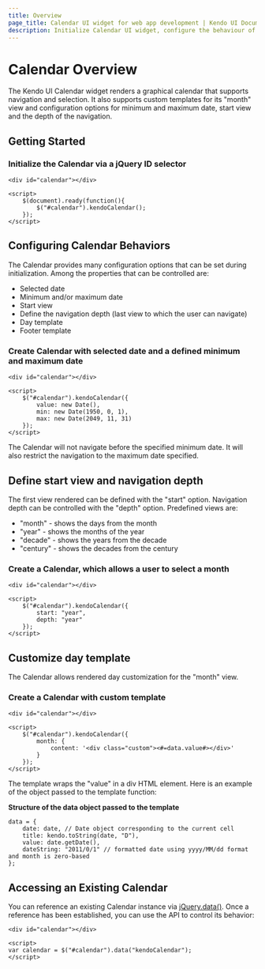 ```yaml
---
title: Overview
page_title: Calendar UI widget for web app development | Kendo UI Documentation
description: Initialize Calendar UI widget, configure the behaviour of the control and use a custom template.
---
```


# Calendar Overview

The Kendo UI Calendar widget renders a graphical calendar that supports
navigation and selection. It also supports custom templates for its
"month" view and configuration options for minimum and maximum date,
start view and the depth of the navigation.

## Getting Started


### Initialize the Calendar via a jQuery ID selector
    
    <div id="calendar"></div>
    
    <script>
        $(document).ready(function(){
            $("#calendar").kendoCalendar();
        });
    </script>

## Configuring Calendar Behaviors


The Calendar provides many configuration options that can be
set during initialization. Among the properties that can be
controlled are:


*   Selected date
*   Minimum and/or maximum date
*   Start view
*   Define the navigation depth (last view to which the user can
navigate)
*   Day template
*   Footer template
    
### Create Calendar with selected date and a defined minimum and maximum date
    
    <div id="calendar"></div>
    
    <script>
        $("#calendar").kendoCalendar({
            value: new Date(),
            min: new Date(1950, 0, 1),
            max: new Date(2049, 11, 31)
        });
    </script>

The Calendar will not navigate before the specified minimum
date. It will also restrict the navigation to the maximum date
specified.

## Define start view and navigation depth


The first view rendered can be defined with the "start" option.
Navigation depth can be controlled with the "depth" option. Predefined
views are:


*   "month" - shows the days from the month
*   "year" - shows the months of the year
*   "decade" - shows the years from the decade
*   "century" - shows the decades from the century

### Create a Calendar, which allows a user to select a month
    
    <div id="calendar"></div>
    
    <script>
        $("#calendar").kendoCalendar({
            start: "year",
            depth: "year"
        });
    </script>

## Customize day template


The Calendar allows rendered day customization for the "month" view.

### Create a Calendar with custom template
    
    <div id="calendar"></div>
    
    <script>
        $("#calendar").kendoCalendar({
            month: {
                content: '<div class="custom"><#=data.value#></div>'
            }
        });
    </script>

The template wraps the "value" in a div HTML element. Here is an
example of the object passed to the template function:

**Structure of the data object passed to the template**

    data = {
        date: date, // Date object corresponding to the current cell
        title: kendo.toString(date, "D"),
        value: date.getDate(),
        dateString: "2011/0/1" // formatted date using yyyy/MM/dd format and month is zero-based
    };

## Accessing an Existing Calendar


You can reference an existing Calendar instance via
[jQuery.data()](http://api.jquery.com/jQuery.data/).
Once a reference has been established, you can use the API to control
its behavior:

    <div id="calendar"></div>
    
    <script>
    var calendar = $("#calendar").data("kendoCalendar");
    </script>


